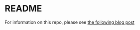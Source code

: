 # README

For information on this repo, please see [the following blog post](https://www.davidsmith.cloud/blog/prestage-azure-cloud-shell-resources-and-user-settings-via-api)

